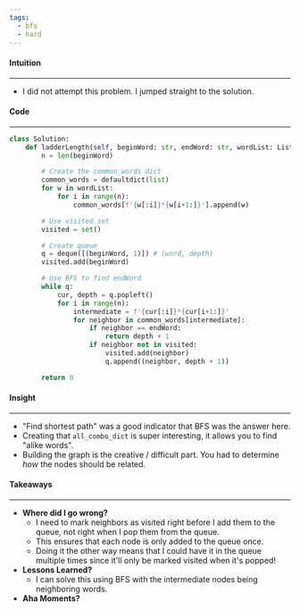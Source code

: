 ```yaml
---
tags:
  - bfs
  - hard
---
```


#### Intuition
---
- I did not attempt this problem. I jumped straight to the solution.

#### Code
---

```python
class Solution:
    def ladderLength(self, beginWord: str, endWord: str, wordList: List[str]) -> int:
        n = len(beginWord)

        # Create the common_words dict
        common_words = defaultdict(list)
        for w in wordList:
            for i in range(n):
                common_words[f'{w[:i]}*{w[i+1:]}'].append(w)

        # Use visited set
        visited = set()

        # Create queue
        q = deque([(beginWord, 1)]) # (word, depth)
        visited.add(beginWord)

        # Use BFS to find endWord
        while q:
            cur, depth = q.popleft()
            for i in range(n):
                intermediate = f'{cur[:i]}*{cur[i+1:]}'
                for neighbor in common_words[intermediate]:
                    if neighbor == endWord:
                        return depth + 1
                    if neighbor not in visited: 
                        visited.add(neighbor)
                        q.append((neighbor, depth + 1))

        return 0
```

#### Insight
---
- "Find shortest path" was a good indicator that BFS was the answer here.
- Creating that `all_combo_dict` is super interesting, it allows you to find "alike words". 
- Building the graph is the creative / difficult part. You had to determine _how_ the nodes should be related.

#### Takeaways
---
- **Where did I go wrong?**
	- I need to mark neighbors as visited right before I add them to the queue, not right when I pop them from the queue.
	- This ensures that each node is only added to the queue once. 
	- Doing it the other way means that I could have it in the queue multiple times since it'll only be marked visited when it's popped!
- **Lessons Learned?** 
	- I can solve this using BFS with the intermediate nodes being neighboring words.
- **Aha Moments?**